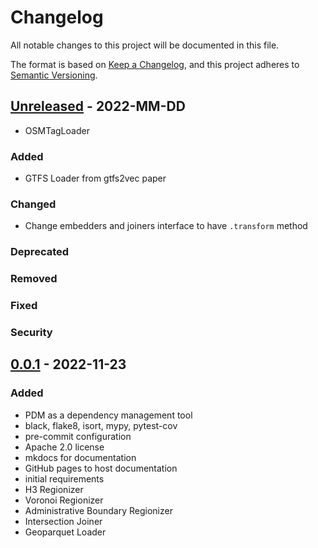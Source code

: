 # Changelog
All notable changes to this project will be documented in this file.

The format is based on [Keep a Changelog](https://keepachangelog.com/en/1.0.0/),
and this project adheres to [Semantic Versioning](https://semver.org/spec/v2.0.0.html).

## [Unreleased] - 2022-MM-DD
- OSMTagLoader

### Added
- GTFS Loader from gtfs2vec paper

### Changed
- Change embedders and joiners interface to have `.transform` method

### Deprecated

### Removed

### Fixed

### Security

## [0.0.1] - 2022-11-23

### Added
- PDM as a dependency management tool
- black, flake8, isort, mypy, pytest-cov
- pre-commit configuration
- Apache 2.0 license
- mkdocs for documentation
- GitHub pages to host documentation
- initial requirements
- H3 Regionizer
- Voronoi Regionizer
- Administrative Boundary Regionizer
- Intersection Joiner
- Geoparquet Loader

[Unreleased]: https://github.com/srai-lab/srai/compare/0.0.1...HEAD
[0.0.1]: https://github.com/srai-lab/srai/compare/687500b...0.0.1

